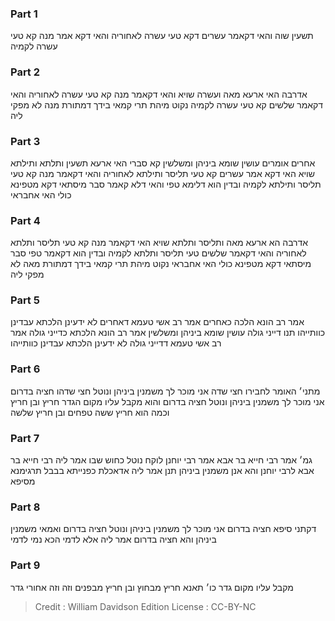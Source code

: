 
### Part 1
תשעין שוה והאי דקאמר עשרים דקא טעי עשרה לאחוריה והאי דקא אמר מנה קא טעי עשרה לקמיה

### Part 2
אדרבה האי ארעא מאה ועשרה שויא והאי דקאמר מנה קא טעי עשרה לאחוריה והאי דקאמר שלשים קא טעי עשרה לקמיה נקוט מיהת תרי קמאי בידך דמתורת מנה לא מפקי ליה

### Part 3
אחרים אומרים עושין שומא ביניהן ומשלשין קא סברי האי ארעא תשעין ותלתא ותילתא שויא האי דקא אמר עשרים קא טעי תליסר ותילתא לאחוריה והאי דקאמר מנה קא טעי תליסר ותילתא לקמיה ובדין הוא דלימא טפי והאי דלא קאמר סבר מיסתאי דקא מטפינא כולי האי אחבראי

### Part 4
אדרבה הא ארעא מאה ותליסר ותלתא שויא האי דקאמר מנה קא טעי תליסר ותלתא לאחוריה והאי דקאמר שלשים טעי תליסר ותלתא לקמיה ובדין הוא דקאמר טפי סבר מיסתאי דקא מטפינא כולי האי אחבראי נקוט מיהת תרי קמאי בידך דמתורת מאה לא מפקי ליה

### Part 5
אמר רב הונא הלכה כאחרים אמר רב אשי טעמא דאחרים לא ידעינן הלכתא עבדינן כוותייהו תנו דייני גולה עושין שומא ביניהן ומשלשין אמר רב הונא הלכתא כדייני גולה אמר רב אשי טעמא דדייני גולה לא ידעינן הלכתא עבדינן כוותייהו

### Part 6
מתני׳ האומר לחבירו חצי שדה אני מוכר לך משמנין ביניהן ונוטל חצי שדהו חציה בדרום אני מוכר לך משמנין ביניהן ונוטל חציה בדרום והוא מקבל עליו מקום הגדר חריץ ובן חריץ וכמה הוא חריץ ששה טפחים ובן חריץ שלשה

### Part 7
גמ׳ אמר רבי חייא בר אבא אמר רבי יוחנן לוקח נוטל כחוש שבו אמר ליה רבי חייא בר אבא לרבי יוחנן והא אנן משמנין ביניהן תנן אמר ליה אדאכלת כפנייתא בבבל תרגימנא מסיפא

### Part 8
דקתני סיפא חציה בדרום אני מוכר לך משמנין ביניהן ונוטל חציה בדרום ואמאי משמנין ביניהן והא חציה בדרום אמר ליה אלא לדמי הכא נמי לדמי

### Part 9
מקבל עליו מקום גדר כו׳ תאנא חריץ מבחוץ ובן חריץ מבפנים וזה וזה אחורי גדר

>Credit : William Davidson Edition
>License : CC-BY-NC